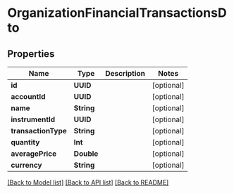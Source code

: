 # OrganizationFinancialTransactionsDto

## Properties
Name | Type | Description | Notes
------------ | ------------- | ------------- | -------------
**id** | **UUID** |  | [optional] 
**accountId** | **UUID** |  | [optional] 
**name** | **String** |  | [optional] 
**instrumentId** | **UUID** |  | [optional] 
**transactionType** | **String** |  | [optional] 
**quantity** | **Int** |  | [optional] 
**averagePrice** | **Double** |  | [optional] 
**currency** | **String** |  | [optional] 

[[Back to Model list]](../README.md#documentation-for-models) [[Back to API list]](../README.md#documentation-for-api-endpoints) [[Back to README]](../README.md)


